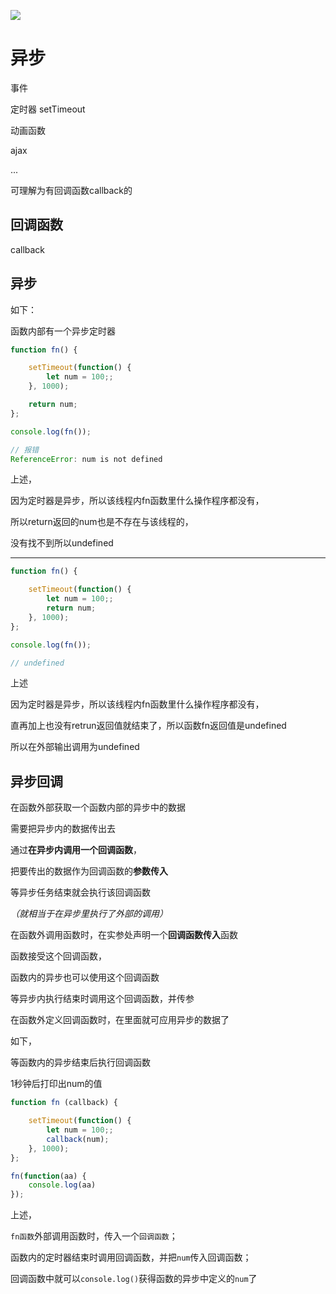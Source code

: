 

![](https://gimg2.baidu.com/image_search/src=http%3A%2F%2Fdevbbs-discuzx.stor.sinaapp.com%2Fdata%2Fattachment%2Fforum%2F201212%2F24%2F1633169qu7icgwspbqwgz7.png&refer=http%3A%2F%2Fdevbbs-discuzx.stor.sinaapp.com&app=2002&size=f9999,10000&q=a80&n=0&g=0n&fmt=jpeg?sec=1617117429&t=0f732dca3aba5c57cc5e861972ffa0e9)

# 异步

事件

定时器 setTimeout

动画函数

ajax

...

可理解为有回调函数callback的





## 回调函数

callback









## 异步

如下：

函数内部有一个异步定时器

```js
function fn() {

    setTimeout(function() {
        let num = 100;;
    }, 1000);

    return num;
};

console.log(fn());

// 报错
ReferenceError: num is not defined
```

上述，

因为定时器是异步，所以该线程内fn函数里什么操作程序都没有，

所以return返回的num也是不存在与该线程的，

没有找不到所以undefined

---

```js
function fn() {

    setTimeout(function() {
        let num = 100;;
        return num;
    }, 1000);
};

console.log(fn());

// undefined
```

上述

因为定时器是异步，所以该线程内fn函数里什么操作程序都没有，

直再加上也没有retrun返回值就结束了，所以函数fn返回值是undefined

所以在外部输出调用为undefined









## 异步回调

在函数外部获取一个函数内部的异步中的数据

需要把异步内的数据传出去

通过**在异步内调用一个回调函数**，

把要传出的数据作为回调函数的**参数传入**

等异步任务结束就会执行该回调函数

*（就相当于在异步里执行了外部的调用）*



在函数外调用函数时，在实参处声明一个**回调函数传入**函数

函数接受这个回调函数，

函数内的异步也可以使用这个回调函数

等异步内执行结束时调用这个回调函数，并传参

在函数外定义回调函数时，在里面就可应用异步的数据了



如下，

等函数内的异步结束后执行回调函数

1秒钟后打印出num的值

```js
function fn (callback) {

    setTimeout(function() {
        let num = 100;;
        callback(num);
    }, 1000);
};

fn(function(aa) {
    console.log(aa)
});
```

上述，

`fn函数`外部调用函数时，传入一个`回调函数`；

函数内的定时器结束时调用回调函数，并把`num`传入回调函数；

回调函数中就可以`console.log()`获得函数的异步中定义的`num`了
